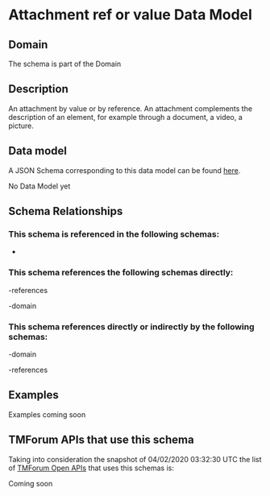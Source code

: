 # Attachment ref or value Data Model

## Domain

The  schema is part of the  Domain

## Description

An attachment by value or by reference. An attachment complements the description of an element, for example through a document, a video, a picture.

## Data model

A JSON Schema corresponding to this data model can be found
[here](https://github.com/tmforum-rand/schemas/blob/candidates/Common/AttachmentRefOrValue.schema.json).

No Data Model yet

## Schema Relationships

### This schema is referenced in the following schemas:

-

### This schema references the following schemas directly:

-references

-domain

### This schema references directly or indirectly by the following schemas:

-domain

-references



## Examples

Examples coming soon

## TMForum APIs that use this schema

Taking into consideration the snapshot of 04/02/2020 03:32:30 UTC the list of [TMForum Open APIs](https://www.tmforum.org/open-apis/) that uses this schemas is:

Coming soon